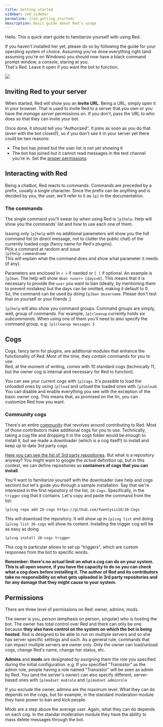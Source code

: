 ```yaml
---
title: Getting started
sidebar: red_sidebar
permalink: /red_getting_started/
description: Basic guide about Red's usage
---
```


Hello. This a quick start guide to familiarize yourself with using Red.  

If you haven't installed her yet, please do so by following the guide for your operating system of choice.
Assuming you've done everything right (and assuming you're on Windows) you should now have a black command prompt window, a *console*, staring at you.  
That's Red.  Leave it open if you want the bot to function.

![](https://i.imgur.com/an6AT2M.png)

## Inviting Red to your server

When started, Red will show you an **invite URL**. Being a URL, simply open it in your browser. That is used to invite Red to a server that *you own* or you have the *manage server* permissions on. If you don't, pass the URL to who does so that they can invite your bot.

Once done, it should tell you "Authorized". It joins as soon as you do that (even with the bot closed!), so if you don't see it in your server yet there could be two reasons:
- The bot has joined but the user list is not yet showing it
- The bot has joined but it cannot read messages in the text channel you're in. Set the [proper permissions](https://support.discordapp.com/hc/en-us/articles/206029707).

## Interacting with Red

Being a chatbot, Red reacts to commands. Commands are preceded by a prefix, usually a single character. Since the prefix can be anything and is decided by you, the user, we'll refer to it as `[p]` in the documentation.  

### The commands

The single command you'll swear by when using Red is `[p]help`. Help will show you the commands' list and how to use each one of them.

Issuing only `[p]help` with no additional parameters will show you the full command list (in direct message, not to clutter the public chat) of the currently loaded cogs (fancy name for Red's plugins).  
Pick a command at random and issue  
`[p]help commandname`  
This will explain what the command does and show what parameter it needs (if any).

Parameters are enclosed in `< >` if needed or `[ ]` if optional.
An example is `[p]ban`. The help will show `$ban <user> [days=0]`. This means that it is necessary to provide the `user` you want to ban (ideally, by mentioning them to prevent mistakes) but the days can be omitted, making it default to 0.  
So, the command can be used by doing `[p]ban @username`. Please don't test that on yourself or your friends ;)

`[p]help` will also show you command groups. Command groups are simply, well, group of commands. For example, `[p]cleanup` currently holds six *subcommands*. When using one of them you'll need to also specify the command group, e.g. `[p]cleanup messages 5`

## Cogs

Cogs, fancy term for plugins, are additional modules that enhance the functionality of Red. Most of the time, they contain commands for you to use.  
Red, at the moment of writing, comes with 10 standard cogs (technically 11, but the owner cog is internal and necessary for Red to function). 

You can see your current cogs with `[p]cogs`. It's possible to load the unloaded ones by using `[p]load` and unload the loaded ones with `[p]unload`.  
You can disable and enable everything you see with the exception of the basic owner cog. This means that, as promised on the tin, you can customize Red how you want.

### Community cogs

There's an entire [community](https://discord.me/Red-DiscordBot) that revolves around contributing to Red. Most of those contributors make additional cogs for you to use.  Technically, taking a cog file and dropping it in the cogs folder would be enough to install it, but we made a downloader (which is a cog itself!) to install and keep up to date 3rd party cogs.  

[Here you can see the list of 3rd party repositories](https://twentysix26.github.io/Red-Docs/red_cog_approved_repos/). But what is a repository anyway? You might want to google the *actual* definition up, but in this context, we can define repositories as **containers of cogs that you can install**.  

You'll want to familiarize yourself with the downloader (see help and cogs section) but let's guide you through a sample installation. Say that we're interested in the first repository of the list, `26-Cogs`. Specifically, in the `trigger` cog that it contains. Let's copy and paste the command from the list:  

`[p]cog repo add 26-cogs https://github.com/Twentysix26/26-Cogs`

This will download the repository. It will show up in `[p]cog list` and doing `[p]cog list 26-cogs` will show its content.
Installing the trigger cog will be as easy as doing  

`[p]cog install 26-cogs trigger`  

This cog in particular allows to set up "triggers", which are custom responses from the bot to specific words.

**Remember: there's no actual limit on what a cog can do on your system. This is all open source, if you have the capacity to do so you can check what a cog does before installing it. The author of Red and its contributors take no responsibility on what gets uploaded in 3rd party repositories and for any damage that they might cause to your system.**

## Permissions

There are three level of permissions on Red: owner, admins, mods.  

The owner is you, *person* (emphasis on person, singular) who is hosting the bot. The owner has total control over Red and there can only be one because **they also have control on the system on which the bot is being hosted**.
Red is designed to be able to run on multiple servers and so she has server specific settings and such. As a general rule, commands that can impact multiple servers are owner only. 
Only the owner can load/unload cogs, change Red's name, change her status, etc.

**Admins** and **mods** are designated by assigning them the role you specified during the initial configuration. e.g. If you specified "Transistor" as the admin role, people having a role named "Transistor" will be seen as admin by Red. You (and the server's owner) can also specify different, server-based ones with `[p]modset modrole` and `[p]modset adminrole`

If you exclude the owner, admins are the maximum level. What they can do depends on the cogs, but for example, in the standard moderation module they have power to ban and kick people.

Mods are a step above the average user. Again, what they can do depends on each cog. In the standar moderation module they have the ability to mass delete messages through the bot.

